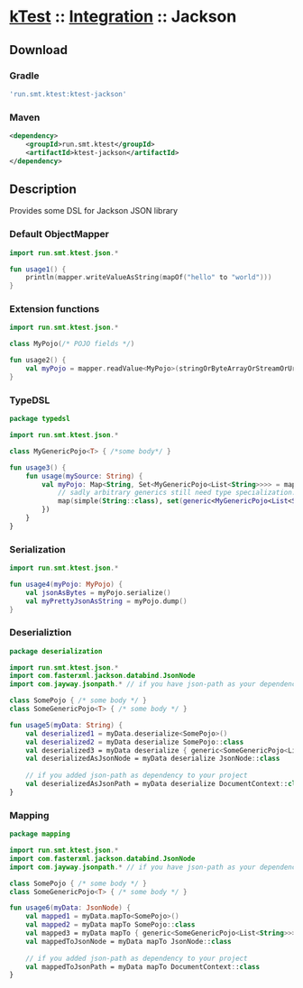# [kTest](..) :: [Integration](README.md) :: Jackson

## Download

### Gradle

```groovy
'run.smt.ktest:ktest-jackson'
```

### Maven

```xml
<dependency>
    <groupId>run.smt.ktest</groupId>
    <artifactId>ktest-jackson</artifactId>
</dependency>
```

## Description

Provides some DSL for Jackson JSON library

### Default ObjectMapper

```kotlin
import run.smt.ktest.json.*

fun usage1() {
    println(mapper.writeValueAsString(mapOf("hello" to "world")))
}
```

### Extension functions

```kotlin
import run.smt.ktest.json.*

class MyPojo(/* POJO fields */)

fun usage2() {
    val myPojo = mapper.readValue<MyPojo>(stringOrByteArrayOrStreamOrUrlOrFileOrReader)
}
```

### TypeDSL

[//]: # (package:typedsl)
```kotlin
package typedsl

import run.smt.ktest.json.*

class MyGenericPojo<T> { /*some body*/ }

fun usage3() {
    fun usage(mySource: String) {
        val myPojo: Map<String, Set<MyGenericPojo<List<String>>>> = mapper.readValue(mySource, type {
            // sadly arbitrary generics still need type specialization...
            map(simple(String::class), set(generic<MyGenericPojo<List<String>>>(MyGenericPojo::class, list<String>())))
        })
    }
}
```

### Serialization

```kotlin
import run.smt.ktest.json.*

fun usage4(myPojo: MyPojo) {
    val jsonAsBytes = myPojo.serialize()
    val myPrettyJsonAsString = myPojo.dump()
}
```

### Deserializtion

[//]: # (package:deserialization)
```kotlin
package deserialization

import run.smt.ktest.json.*
import com.fasterxml.jackson.databind.JsonNode
import com.jayway.jsonpath.* // if you have json-path as your dependency

class SomePojo { /* some body */ }
class SomeGenericPojo<T> { /* some body */ }

fun usage5(myData: String) {
    val deserialized1 = myData.deserialize<SomePojo>()
    val deserialized2 = myData deserialize SomePojo::class
    val deserialized3 = myData deserialize { generic<SomeGenericPojo<List<String>>>(SomeGenericPojo::class, list<String>()) }
    val deserializedAsJsonNode = myData deserialize JsonNode::class
    
    // if you added json-path as dependency to your project
    val deserializedAsJsonPath = myData deserialize DocumentContext::class
}
```

### Mapping

[//]: # (package:mapping)
```kotlin
package mapping

import run.smt.ktest.json.*
import com.fasterxml.jackson.databind.JsonNode
import com.jayway.jsonpath.* // if you have json-path as your dependency

class SomePojo { /* some body */ }
class SomeGenericPojo<T> { /* some body */ }

fun usage6(myData: JsonNode) {
    val mapped1 = myData.mapTo<SomePojo>()
    val mapped2 = myData mapTo SomePojo::class
    val mapped3 = myData mapTo { generic<SomeGenericPojo<List<String>>>(SomeGenericPojo::class, list<String>()) }
    val mappedToJsonNode = myData mapTo JsonNode::class
    
    // if you added json-path as dependency to your project
    val mappedToJsonPath = myData mapTo DocumentContext::class
}
```

